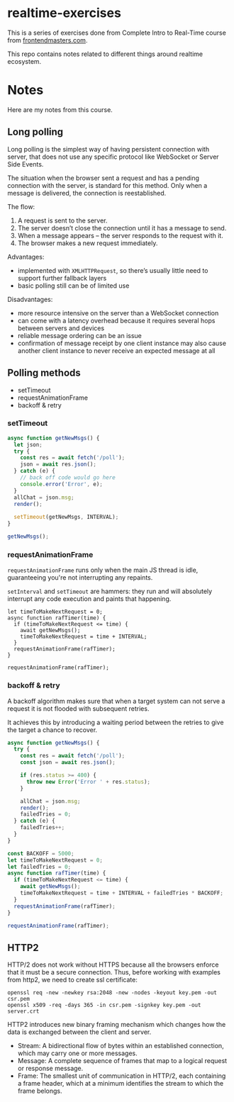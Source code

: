 # realtime-exercises

This is a series of exercises done from Complete Intro to Real-Time course
from [frontendmasters.com](frontendmasters.com).

This repo contains notes related to different things around realtime ecosystem.

# Notes

Here are my notes from this course.

## Long polling

Long polling is the simplest way of having persistent connection with server, 
that does not use any specific protocol like WebSocket or Server Side Events.

The situation when the browser sent a request and has a pending connection with 
the server, is standard for this method. Only when a message is delivered, 
the connection is reestablished.

The flow:
1. A request is sent to the server.
1. The server doesn’t close the connection until it has a message to send.
1. When a message appears – the server responds to the request with it.
1. The browser makes a new request immediately.

Advantages:
- implemented with `XMLHTTPRequest`, so there’s usually little need to support further fallback layers
- basic polling still can be of limited use 

Disadvantages:
- more resource intensive on the server than a WebSocket connection
- can come with a latency overhead because it requires several hops between servers and devices
- reliable message ordering can be an issue
- confirmation of message receipt by one client instance may also cause another client instance to never receive an expected message at all

## Polling methods

- setTimeout
- requestAnimationFrame
- backoff & retry

### setTimeout

```javascript
async function getNewMsgs() {
  let json;
  try {
    const res = await fetch('/poll');
    json = await res.json();
  } catch (e) {
    // back off code would go here
    console.error('Error', e);
  }
  allChat = json.msg;
  render();
  
  setTimeout(getNewMsgs, INTERVAL);
}

getNewMsgs();
```

### requestAnimationFrame

`requestAnimationFrame` runs only when the main JS thread is idle, 
guaranteeing you're not interrupting any repaints. 

`setInterval` and `setTimeout` are hammers: they run and will 
absolutely interrupt any code execution and paints that happening.

```
let timeToMakeNextRequest = 0;
async function rafTimer(time) {
  if (timeToMakeNextRequest <= time) {
    await getNewMsgs();
    timeToMakeNextRequest = time + INTERVAL;
  }
  requestAnimationFrame(rafTimer);
}

requestAnimationFrame(rafTimer);
```

### backoff & retry

A backoff algorithm makes sure that when a target system can
not serve a request it is not flooded with subsequent retries. 

It achieves this by introducing a waiting period between the 
retries to give the target a chance to recover.

```javascript
async function getNewMsgs() {
  try {
    const res = await fetch('/poll');
    const json = await res.json();

    if (res.status >= 400) {
      throw new Error('Error ' + res.status);
    }

    allChat = json.msg;
    render();
    failedTries = 0;
  } catch (e) {
    failedTries++;
  }
}

const BACKOFF = 5000;
let timeToMakeNextRequest = 0;
let failedTries = 0;
async function rafTimer(time) {
  if (timeToMakeNextRequest <= time) {
    await getNewMsgs();
    timeToMakeNextRequest = time + INTERVAL + failedTries * BACKOFF;
  }
  requestAnimationFrame(rafTimer);
}

requestAnimationFrame(rafTimer);
```

## HTTP2

HTTP/2 does not work without HTTPS because all the browsers enforce that it must be a secure connection.
Thus, before working with examples from http2, we need to create ssl certificate:

```
openssl req -new -newkey rsa:2048 -new -nodes -keyout key.pem -out csr.pem
openssl x509 -req -days 365 -in csr.pem -signkey key.pem -out server.crt
```

HTTP2 introduces new binary framing mechanism which changes how the data is exchanged between the client and server.

- Stream: A bidirectional flow of bytes within an established connection, which may carry one or more messages.
- Message: A complete sequence of frames that map to a logical request or response message.
- Frame: The smallest unit of communication in HTTP/2, each containing a frame header, which at a minimum identifies the stream to which the frame belongs.

